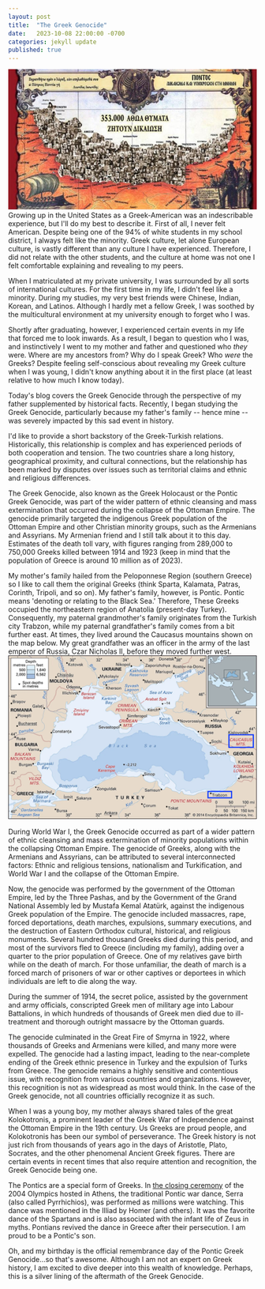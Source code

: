 ```yaml
---
layout: post
title:  "The Greek Genocide"
date:   2023-10-08 22:00:00 -0700
categories: jekyll update
published: true
---
```

![The Greek Genocide](/images/greek-genocide.jpeg)
Growing up in the United States as a Greek-American was an indescribable experience, but I'll do my best to describe it. First of all, I never felt American. Despite being one of the 94% of white students in my school district, I always felt like the minority. Greek culture, let alone European culture, is vastly different than any culture I have experienced. Therefore, I did not relate with the other students, and the culture at home was not one I felt comfortable explaining and revealing to my peers.

When I matriculated at my private university, I was surrounded by all sorts of international cultures. For the first time in my life, I didn't feel like a minority. During my studies, my very best friends were Chinese, Indian, Korean, and Latinos. Although I hardly met a fellow Greek, I was soothed by the multicultural environment at my university enough to forget who I was.

Shortly after graduating, however, I experienced certain events in my life that forced me to look inwards. As a result, I began to question who I was, and instinctively I went to my mother and father and questioned who *they* were. Where are my ancestors from? Why do I speak Greek? Who *were* the Greeks? Despite feeling self-conscious about revealing my Greek culture when I was young, I didn't know anything about it in the first place (at least relative to how much I know today).

Today's blog covers the Greek Genocide through the perspective of my father supplemented by historical facts. Recently, I began studying the Greek Genocide, particularly because my father's family -- hence mine -- was severely impacted by this sad event in history. 

I'd like to provide a short backstory of the Greek-Turkish relations. Historically, this relationship is complex and has experienced periods of both cooperation and tension. The two countries share a long history, geographical proximity, and cultural connections, but the relationship has been marked by disputes over issues such as territorial claims and ethnic and religious differences.

The Greek Genocide, also known as the Greek Holocaust or the Pontic Greek Genocide, was part of the wider pattern of ethnic cleansing and mass extermination that occurred during the collapse of the Ottoman Empire. The genocide primarily targeted the indigenous Greek population of the Ottoman Empire and other Christian minority groups, such as the Armenians and Assyrians. My Armenian friend and I still talk about it to this day. Estimates of the death toll vary, with figures ranging from 289,000 to 750,000 Greeks killed between 1914 and 1923 (keep in mind that the population of Greece is around 10 million as of 2023).

My mother's family hailed from the Peloponnese Region (southern Greece) so I like to call them the original Greeks (think Sparta, Kalamata, Patras, Corinth, Tripoli, and so on). My father's family, however, is Pontic. Pontic means 'denoting or relating to the Black Sea.' Therefore, These Greeks occupied the northeastern region of Anatolia (present-day Turkey). Consequently, my paternal grandmother's family originates from the Turkish city Trabzon, while my paternal grandfather's family comes from a bit further east. At times, they lived around the Caucasus mountains shown on the map below. My great grandfather was an officer in the army of the last emperor of Russia, Czar Nicholas II, before they moved further west.
![Black Sea](/images/black-sea.png)

During World War I, the Greek Genocide occurred as part of a wider pattern of ethnic cleansing and mass extermination of minority populations within the collapsing Ottoman Empire. The genocide of Greeks, along with the Armenians and Assyrians, can be attributed to several interconnected factors: Ethnic and religious tensions, nationalism and Turkification, and World War I and the collapse of the Ottoman Empire.

Now, the genocide was performed by the government of the Ottoman Empire, led by the Three Pashas, and by the Government of the Grand National Assembly led by Mustafa Kemal Atatürk, against the indigenous Greek population of the Empire. The genocide included massacres, rape, forced deportations, death marches, expulsions, summary executions, and the destruction of Eastern Orthodox cultural, historical, and religious monuments. Several hundred thousand Greeks died during this period, and most of the survivors fled to Greece (including my family), adding over a quarter to the prior population of Greece. One of my relatives gave birth while on the death of march. For those unfamiliar, the death of march is a forced march of prisoners of war or other captives or deportees in which individuals are left to die along the way. 

During the summer of 1914, the secret police, assisted by the government and army officials, conscripted Greek men of military age into Labour Battalions, in which hundreds of thousands of Greek men died due to ill-treatment and thorough outright massacre by the Ottoman guards.

The genocide culminated in the Great Fire of Smyrna in 1922, where thousands of Greeks and Armenians were killed, and many more were expelled. The genocide had a lasting impact, leading to the near-complete ending of the Greek ethnic presence in Turkey and the expulsion of Turks from Greece. The genocide remains a highly sensitive and contentious issue, with recognition from various countries and organizations. However, this recognition is not as widespread as most would think. In the case of the Greek genocide, not all countries officially recognize it as such.

When I was a young boy, my mother always shared tales of the great Kolokotronis, a prominent leader of the Greek War of Independence against the Ottoman Empire in the 19th century. Us Greeks are proud people, and Kolokotronis has been our symbol of perseverance. The Greek history is not just rich from thousands of years ago in the days of Aristotle, Plato, Socrates, and the other phenomenal Ancient Greek figures. There are certain events in recent times that also require attention and recognition, the Greek Genocide being one.

The Pontics are a special form of Greeks. In [the closing ceremony](https://www.youtube.com/watch?v=vJbzez0uJIM) of the 2004 Olympics hosted in Athens, the traditional Pontic war dance, Serra (also called Pyrrhichios), was performed as millions were watching. This dance was mentioned in the Illiad by Homer (and others). It was the favorite dance of the Spartans and is also associated with the infant life of Zeus in myths. Pontians revived the dance in Greece after their persecution. I am proud to be a Pontic's son.

Oh, and my birthday is the official remembrance day of the Pontic Greek Genocide...so that's awesome. Although I am not an expert on Greek history, I am excited to dive deeper into this wealth of knowledge. Perhaps, this is a silver lining of the aftermath of the Greek Genocide.